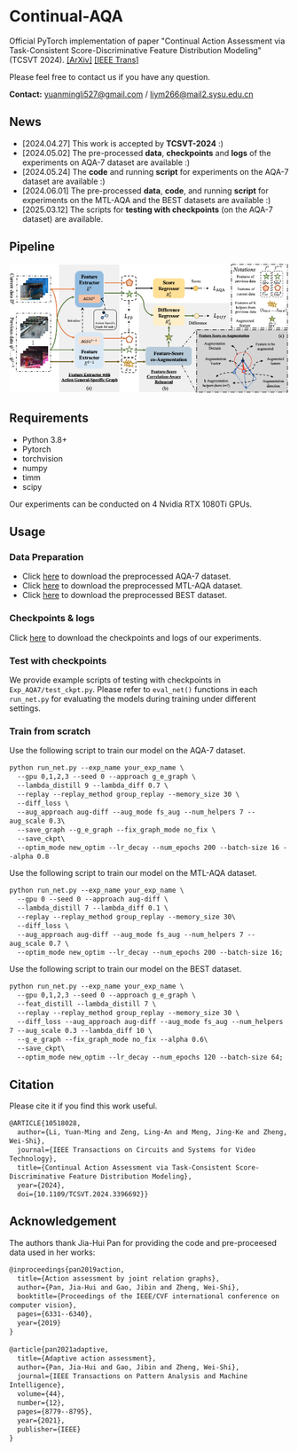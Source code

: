 # Continual-AQA
Official PyTorch implementation of paper "Continual Action Assessment via Task-Consistent Score-Discriminative Feature Distribution Modeling" (TCSVT 2024). 
[[ArXiv]](https://arxiv.org/abs/2309.17105) [[IEEE Trans]](https://ieeexplore.ieee.org/document/10518028)

Please feel free to contact us if you have any question.

**Contact:** yuanmingli527@gmail.com / liym266@mail2.sysu.edu.cn

## News
- [2024.04.27] This work is accepted by **TCSVT-2024** :)
- [2024.05.02] The pre-processed **data**, **checkpoints** and **logs** of the experiments on AQA-7 dataset are available :)
- [2024.05.24] The **code** and running **script** for experiments on the AQA-7 dataset are available :)
- [2024.06.01] The pre-processed **data**, **code**, and running **script** for experiments on the MTL-AQA and the BEST datasets are available :)
- [2025.03.12] The scripts for **testing with checkpoints** (on the AQA-7 dataset) are available.

## Pipeline
 ![](./img/pipeline.png)



## Requirements
- Python 3.8+
- Pytorch
- torchvision
- numpy
- timm
- scipy

Our experiments can be conducted on 4 Nvidia RTX 1080Ti GPUs.

## Usage
### Data Preparation
- Click [here](https://drive.google.com/drive/folders/1Llnwbn2CO-ktQU1oxkhO46Qj-n-Z7BeM?usp=sharing) to download the preprocessed AQA-7 dataset.
- Click [here](https://drive.google.com/drive/folders/1k7dT1MZkOs3-IDU5SYCCkOeA6bX9WVrK?usp=share_link) to download the preprocessed MTL-AQA dataset.
- Click [here](https://drive.google.com/drive/folders/1A4Q3y91HoGzP3pG-vHwi-tGSX_ueVFFV?usp=sharing) to download the preprocessed BEST dataset.

### Checkpoints \& logs
Click [here](https://drive.google.com/drive/folders/1QVT0U_HLNdHYZi4GEGZsIAVXz2idtKGa?usp=sharing) to download the checkpoints and logs of our experiments.

### Test with checkpoints
We provide example scripts of testing with checkpoints in `Exp_AQA7/test_ckpt.py`. Please refer to `eval_net()` functions in each `run_net.py` for evaluating the models during training under different settings. 

### Train from scratch
Use the following script to train our model on the AQA-7 dataset.
```
python run_net.py --exp_name your_exp_name \
  --gpu 0,1,2,3 --seed 0 --approach g_e_graph \
  --lambda_distill 9 --lambda_diff 0.7 \
  --replay --replay_method group_replay --memory_size 30 \
  --diff_loss \
  --aug_approach aug-diff --aug_mode fs_aug --num_helpers 7 --aug_scale 0.3\
  --save_graph --g_e_graph --fix_graph_mode no_fix \
  --save_ckpt\
  --optim_mode new_optim --lr_decay --num_epochs 200 --batch-size 16 --alpha 0.8 
```

Use the following script to train our model on the MTL-AQA dataset.
```
python run_net.py --exp_name your_exp_name \
  --gpu 0 --seed 0 --approach aug-diff \
  --lambda_distill 7 --lambda_diff 0.1 \
  --replay --replay_method group_replay --memory_size 30\
  --diff_loss \
  --aug_approach aug-diff --aug_mode fs_aug --num_helpers 7 --aug_scale 0.7 \
  --optim_mode new_optim --lr_decay --num_epochs 200 --batch-size 16;
```

Use the following script to train our model on the BEST dataset.
```
python run_net.py --exp_name your_exp_name \
  --gpu 0,1,2,3 --seed 0 --approach g_e_graph \
  --feat_distill --lambda_distill 7 \
  --replay --replay_method group_replay --memory_size 30 \
  --diff_loss --aug_approach aug-diff --aug_mode fs_aug --num_helpers 7 --aug_scale 0.3 --lambda_diff 10 \
  --g_e_graph --fix_graph_mode no_fix --alpha 0.6\
  --save_ckpt\
  --optim_mode new_optim --lr_decay --num_epochs 120 --batch-size 64;
```

## Citation
Please cite it if you find this work useful.
```
@ARTICLE{10518028,
  author={Li, Yuan-Ming and Zeng, Ling-An and Meng, Jing-Ke and Zheng, Wei-Shi},
  journal={IEEE Transactions on Circuits and Systems for Video Technology}, 
  title={Continual Action Assessment via Task-Consistent Score-Discriminative Feature Distribution Modeling}, 
  year={2024},
  doi={10.1109/TCSVT.2024.3396692}}
```

## Acknowledgement
The authors thank Jia-Hui Pan for providing the code and pre-proceesed data used in her works:
```
@inproceedings{pan2019action,
  title={Action assessment by joint relation graphs},
  author={Pan, Jia-Hui and Gao, Jibin and Zheng, Wei-Shi},
  booktitle={Proceedings of the IEEE/CVF international conference on computer vision},
  pages={6331--6340},
  year={2019}
}

@article{pan2021adaptive,
  title={Adaptive action assessment},
  author={Pan, Jia-Hui and Gao, Jibin and Zheng, Wei-Shi},
  journal={IEEE Transactions on Pattern Analysis and Machine Intelligence},
  volume={44},
  number={12},
  pages={8779--8795},
  year={2021},
  publisher={IEEE}
}
```
